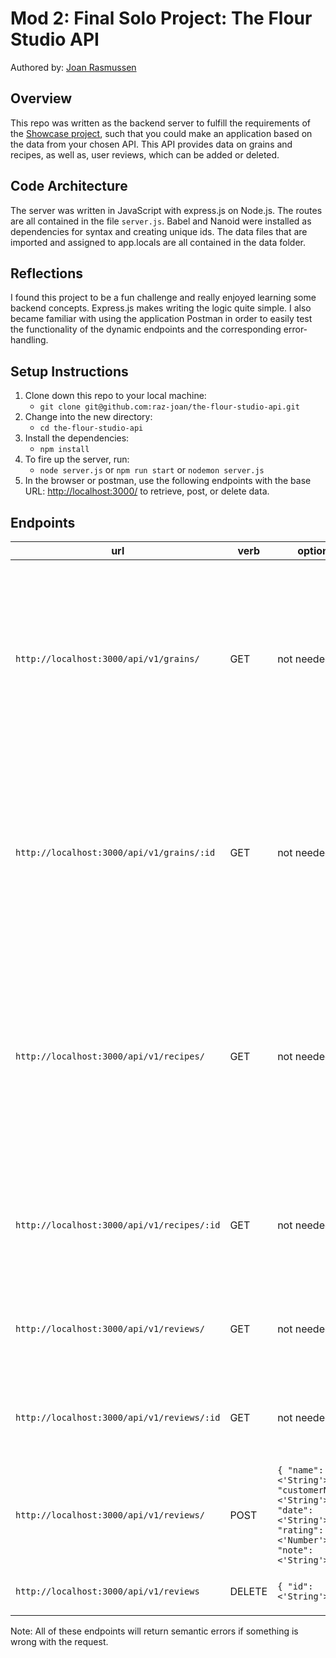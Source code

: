 # Mod 2: Final Solo Project: The Flour Studio API  

Authored by: [Joan Rasmussen](https://github.com/raz-joan)    

## Overview  
This repo was written as the backend server to fulfill the requirements of the [Showcase project](https://frontend.turing.edu/projects/module-3/showcase.html), such that you could make an application based on the data from your chosen API. This API provides data on grains and recipes, as well as, user reviews, which can be added or deleted.  

## Code Architecture  
The server was written in JavaScript with express.js on Node.js. The routes are all contained in the file `server.js`. Babel and Nanoid were installed as dependencies for syntax and creating unique ids. The data files that are imported and assigned to app.locals are all contained in the data folder.

## Reflections  
I found this project to be a fun challenge and really enjoyed learning some backend concepts. Express.js makes writing the logic quite simple. I also became familiar with using the application Postman in order to easily test the functionality of the dynamic endpoints and the corresponding error-handling.

## Setup Instructions  
1. Clone down this repo to your local machine:
    * `git clone git@github.com:raz-joan/the-flour-studio-api.git`
2. Change into the new directory:
    * `cd the-flour-studio-api`
3. Install the dependencies:
    * `npm install`
4. To fire up the server, run:
    * `node server.js` or `npm run start` or `nodemon server.js`
5. In the browser or postman, use the following endpoints with the base URL: [http://localhost:3000/](http://localhost:3000/) to retrieve, post, or delete data.

## Endpoints  
| url | verb | options | sample response |
| ----|------|---------|---------------- |
| `http://localhost:3000/api/v1/grains/` | GET | not needed | Array of all existing grains: `{ grains: [{ "id": "OX6eHvFFc8", "name": "Turkey Red", "classification": "Hard Red Winter Wheat", "protein": 13.5, "hasGluten": true, "pricePerLb": 3, "grownIn": "Colorado", "isOrganic": true, "flavor": "Malty and Sweet", "texture": "Fine and slightly sandy.", "bakingCharacteristics": "...", "history": "...", "inStock": true,"img": "./images/turkey.jpg" }]}` |
| `http://localhost:3000/api/v1/grains/:id` | GET | not needed | Object of a specific grain by Id: `{ item: { "id": "OX6eHvFFc8", "name": "Turkey Red", "classification": "Hard Red Winter Wheat", "protein": 13.5, "hasGluten": true, "pricePerLb": 3, "grownIn": "Colorado", "isOrganic": true, "flavor": "Malty and Sweet", "texture": "Fine and slightly sandy.", bakingCharacteristics": "...", "history": "...", "inStock": true, "img": "./images/turkey.jpg" }}` |
| `http://localhost:3000/api/v1/recipes/` | GET | not needed | Array of all existing recipes: `{ recipes: [{ "id": "RUTCHm1gtW", "name": "Pancakes", "category": "Maize", "isVegan": false, "isGlutenFree": false, "yield": "4-6 pancakes", "time": "30 min", "ingredients": ["1 1/2 cups blue, green, or red cornmeal", "1 tsp salt", "1 1/2 cups boiling water", "1/4 cup milk, maybe more", "2 eggs", "2 Tbsp vegetable oil", "1 tsp vanilla", "1/2 cup pinenuts", "butter and maple for yumming up"], "directions": "..." }]}` |
| `http://localhost:3000/api/v1/recipes/:id` | GET | not needed | Object of a specific recipe by Id: `{ item: { "id": "RUTCHm1gtW", "name": "Pancakes", "category": "Maize", "isVegan": false, "isGlutenFree": false, "yield": "4-6 pancakes", "time": "30 min", "ingredients": ["..."], "directions": "..." }}` |
| `http://localhost:3000/api/v1/reviews/` | GET | not needed | Array of all existing reviews: `{ reviews: [{ "id": "0MxzViR3vK", "name": "Rye", "customerName": "Happy Baker", "date": "2022/01/01", "rating": 4, "note": "Yum!" }]}` |
| `http://localhost:3000/api/v1/reviews/:id` | GET | not needed | Object of a specific review by Id: `{ item: { "id": "0MxzViR3vK", "name": "Rye", "customerName": "Happy Baker", "date": "2022/01/01", "rating": 4, "note": "Yum!" }}` |
| `http://localhost:3000/api/v1/reviews/` | POST | `{ "name": <'String'>, "customerName": <'String'>, "date": <'String'>, "rating": <'Number'>, "note": <'String'> }` | Response body: `{ "message": "New review was successfully added!", "newReview": { "id": "0MxzViR3vK", "name": "Rye", "customerName": "Happy Baker", "date": "2022/01/01", "rating": 4, "note": "Yum!" }}` |
| `http://localhost:3000/api/v1/reviews` | DELETE | `{ "id": <'String'> }` | Response body: `{ "message": "Review with id of 0MxzViR3vK was successfully deleted." }` |  

Note: All of these endpoints will return semantic errors if something is wrong with the request.